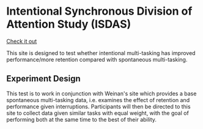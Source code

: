 # Intentional Synchronous Division of Attention Study (ISDAS)

[Check it out](https://isee.jonathanwilding.com)

This site is designed to test whether intentional multi-tasking has improved performance/more retention compared with spontaneous multi-tasking. 

## Experiment Design

This test is to work in conjunction with Weinan's site which provides a base spontaneous multi-tasking data, i.e. examines the effect of retention and performance given interruptions. Participants will then be directed to this site to collect data given similar tasks with equal weight, with the goal of performing both at the same time to the best of their ability.
